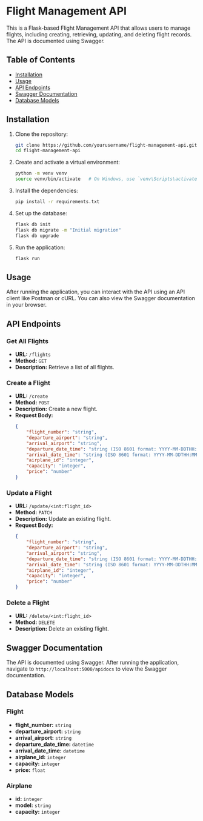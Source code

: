 # Flight Management API

This is a Flask-based Flight Management API that allows users to manage flights, including creating, retrieving, updating, and deleting flight records. The API is documented using Swagger.

## Table of Contents

- [Installation](#installation)
- [Usage](#usage)
- [API Endpoints](#api-endpoints)
- [Swagger Documentation](#swagger-documentation)
- [Database Models](#database-models)

## Installation

1. Clone the repository:

    ```bash
    git clone https://github.com/yourusername/flight-management-api.git
    cd flight-management-api
    ```

2. Create and activate a virtual environment:

    ```bash
    python -m venv venv
    source venv/bin/activate   # On Windows, use `venv\Scripts\activate`
    ```

3. Install the dependencies:

    ```bash
    pip install -r requirements.txt
    ```

4. Set up the database:

    ```bash
    flask db init
    flask db migrate -m "Initial migration"
    flask db upgrade
    ```

5. Run the application:

    ```bash
    flask run
    ```

## Usage

After running the application, you can interact with the API using an API client like Postman or cURL. You can also view the Swagger documentation in your browser.

## API Endpoints

### Get All Flights

- **URL:** `/flights`
- **Method:** `GET`
- **Description:** Retrieve a list of all flights.

### Create a Flight

- **URL:** `/create`
- **Method:** `POST`
- **Description:** Create a new flight.
- **Request Body:**
    ```json
    {
        "flight_number": "string",
        "departure_airport": "string",
        "arrival_airport": "string",
        "departure_date_time": "string (ISO 8601 format: YYYY-MM-DDTHH:MM:SS)",
        "arrival_date_time": "string (ISO 8601 format: YYYY-MM-DDTHH:MM:SS)",
        "airplane_id": "integer",
        "capacity": "integer",
        "price": "number"
    }
    ```

### Update a Flight

- **URL:** `/update/<int:flight_id>`
- **Method:** `PATCH`
- **Description:** Update an existing flight.
- **Request Body:**
    ```json
    {
        "flight_number": "string",
        "departure_airport": "string",
        "arrival_airport": "string",
        "departure_date_time": "string (ISO 8601 format: YYYY-MM-DDTHH:MM:SS)",
        "arrival_date_time": "string (ISO 8601 format: YYYY-MM-DDTHH:MM:SS)",
        "airplane_id": "integer",
        "capacity": "integer",
        "price": "number"
    }
    ```

### Delete a Flight

- **URL:** `/delete/<int:flight_id>`
- **Method:** `DELETE`
- **Description:** Delete an existing flight.

## Swagger Documentation

The API is documented using Swagger. After running the application, navigate to `http://localhost:5000/apidocs` to view the Swagger documentation.

## Database Models

### Flight

- **flight_number:** `string`
- **departure_airport:** `string`
- **arrival_airport:** `string`
- **departure_date_time:** `datetime`
- **arrival_date_time:** `datetime`
- **airplane_id:** `integer`
- **capacity:** `integer`
- **price:** `float`

### Airplane

- **id:** `integer`
- **model:** `string`
- **capacity:** `integer`



